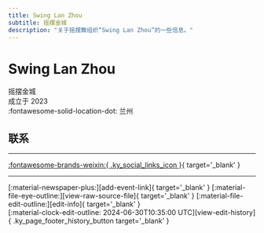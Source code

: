 ```yaml
---
title: Swing Lan Zhou
subtitle: 摇摆金城
description: "关于摇摆舞组织“Swing Lan Zhou”的一些信息。"
---
```


# Swing Lan Zhou

摇摆金城  
成立于 2023  
:fontawesome-solid-location-dot: 兰州  


## 联系


---

 [:fontawesome-brands-weixin:{ .ky_social_links_icon }](# "swinglanzhou摇摆金城"){ target='_blank' }

---

<div class="ky_page_footer" markdown>
<div class="ky_page_footer_trailing" markdown="span">
[:material-newspaper-plus:][add-event-link]{ target='_blank' }
[:material-file-eye-outline:][view-raw-source-file]{ target='_blank' }
[:material-file-edit-outline:][edit-info]{ target='_blank' }
</div>
<div class="ky_page_footer_leading" markdown="span">
[:material-clock-edit-outline: 2024-06-30T10:35:00 UTC][view-edit-history]{ .ky_page_footer_history_button target='_blank' }
</div>
</div>

[add-event-link]: https://github.com/swingdance/events/issues/new?assignees=&labels=add+event&projects=&template=02-add_entity.yml&title=%5Bcn%5D%20%3CName%3E&region=cn&province=Gansu&city=Lanzhou&org_id=swing-lan-zhou "添加活动"
[view-raw-source-file]: https://github.com/swingdance/orgs/blob/main/cn/swing-lan-zhou.json "查看原始源文件"
[edit-info]: https://github.com/swingdance/orgs/issues/new?assignees=&labels=update+org&projects=&template=03-update_entity.yml&title=%5Bcn%5D%20Swing%20Lan%20Zhou&region=cn&id=swing-lan-zhou&name=Swing%20Lan%20Zhou "编辑信息"

[view-edit-history]: https://github.com/swingdance/orgs/commits/main/cn/swing-lan-zhou.json "查看编辑历史"
